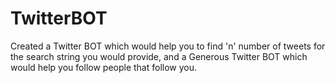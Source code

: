 # TwitterBOT
Created a Twitter BOT which would help you to find 'n' number of tweets for the search string you would provide, and a Generous Twitter BOT which would help you follow people that follow you.

